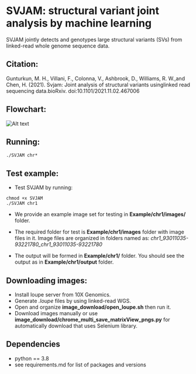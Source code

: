 # SVJAM: structural variant joint analysis by machine learning

SVJAM jointly detects and genotypes large structural variants (SVs) from linked-read whole genome sequence data.

## Citation:

Gunturkun, M. H., Villani, F., Colonna, V., Ashbrook, D., Williams, R. W.,and Chen, H. (2021). Svjam:  Joint analysis of structural variants usinglinked read sequencing data.bioRxiv. doi:10.1101/2021.11.02.467006

## Flowchart:

![Alt text](../flowchart/pipeline.png?raw=true "Summary of the pipeline")

## Running:

```
./SVJAM chr*
```

## Test example:

* Test SVJAM by running: 
```
chmod +x SVJAM
./SVJAM chr1
```

* We provide an example image set for testing in **Example/chr1/images/** folder. 

* The required folder for test is **Example/chr1/images** folder with image files in it. Image files are organized in folders named as: *chr1_93011035-93221780_chr1_93011035-93221780*

* The output will be formed in **Example/chr1/** folder. You should see the output as in **Example/chr1/output** folder.

## Downloading images:
* Install loupe server from 10X Genomics.
* Generate *.loupe* files by using linked-read WGS.
* Open and organize **image_download/open_loupe.sh** then run it.
* Download images manually or use **image_download/chrome_multi_save_matrixView_pngs.py** for automatically download that uses Selenium library.

## Dependencies

* python == 3.8
* see requirements.md for list of packages and versions
